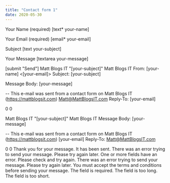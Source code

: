 ```yaml
---
title: "Contact form 1"
date: 2020-05-30
---
```


Your Name (required) \[text\* your-name\]

Your Email (required) \[email\* your-email\]

Subject \[text your-subject\]

Your Message \[textarea your-message\]

\[submit "Send"\] Matt Blogs IT "\[your-subject\]" Matt Blogs IT From: \[your-name\] <\[your-email\]> Subject: \[your-subject\]

Message Body: \[your-message\]

\-- This e-mail was sent from a contact form on Matt Blogs IT (https://mattblogsit.com) Matt@MattBlogsIT.com Reply-To: \[your-email\]

0 0

Matt Blogs IT "\[your-subject\]" Matt Blogs IT Message Body: \[your-message\]

\-- This e-mail was sent from a contact form on Matt Blogs IT (https://mattblogsit.com) \[your-email\] Reply-To: Matt@MattBlogsIT.com

0 0 Thank you for your message. It has been sent. There was an error trying to send your message. Please try again later. One or more fields have an error. Please check and try again. There was an error trying to send your message. Please try again later. You must accept the terms and conditions before sending your message. The field is required. The field is too long. The field is too short.
